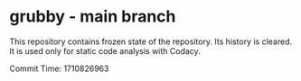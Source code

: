 # grubby - main branch

This repository contains frozen state of the repository.
Its history is cleared. It is used only for static code
analysis with Codacy.

Commit Time: 1710826963